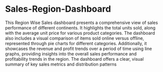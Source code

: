 # Sales-Region-Dashboard
This Region Wise Sales dashboard presents a comprehensive view of sales performance of different continents. It highlights the total units sold, along with the average unit price for various product categories. The dashboard also includes a visual comparison of items sold online versus offline, represented through pie charts for different categories. Additionally, it showcases the revenue and profit trends over a period of time using line graphs, providing insights into the overall sales performance and profitability trends in the region. The dashboard offers a clear, visual summary of key sales metrics and distribution patterns
